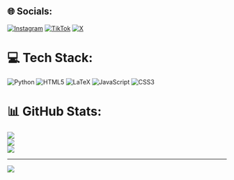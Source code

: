 
## 🌐 Socials:
[![Instagram](https://img.shields.io/badge/Instagram-%23E4405F.svg?logo=Instagram&logoColor=white)](https://instagram.com/_eduardo_goncalves06) [![TikTok](https://img.shields.io/badge/TikTok-%23000000.svg?logo=TikTok&logoColor=white)](https://tiktok.com/@wuidas) [![X](https://img.shields.io/badge/X-black.svg?logo=X&logoColor=white)](https://x.com/_eduardo__06) 

# 💻 Tech Stack:
![Python](https://img.shields.io/badge/python-3670A0?style=for-the-badge&logo=python&logoColor=ffdd54) ![HTML5](https://img.shields.io/badge/html5-%23E34F26.svg?style=for-the-badge&logo=html5&logoColor=white) ![LaTeX](https://img.shields.io/badge/latex-%23008080.svg?style=for-the-badge&logo=latex&logoColor=white) ![JavaScript](https://img.shields.io/badge/javascript-%23323330.svg?style=for-the-badge&logo=javascript&logoColor=%23F7DF1E) ![CSS3](https://img.shields.io/badge/css3-%231572B6.svg?style=for-the-badge&logo=css3&logoColor=white)
# 📊 GitHub Stats:
![](https://github-readme-stats.vercel.app/api?username=rodrigoengoncalves&theme=gotham&hide_border=false&include_all_commits=true&count_private=true)<br/>
![](https://github-readme-streak-stats.herokuapp.com/?user=rodrigoengoncalves&theme=gotham&hide_border=false)<br/>
![](https://github-readme-stats.vercel.app/api/top-langs/?username=rodrigoengoncalves&theme=gotham&hide_border=false&include_all_commits=true&count_private=true&layout=compact)

---
[![](https://visitcount.itsvg.in/api?id=rodrigoengoncalves&icon=0&color=0)](https://visitcount.itsvg.in)

<!-- Proudly created with GPRM ( https://gprm.itsvg.in ) -->
